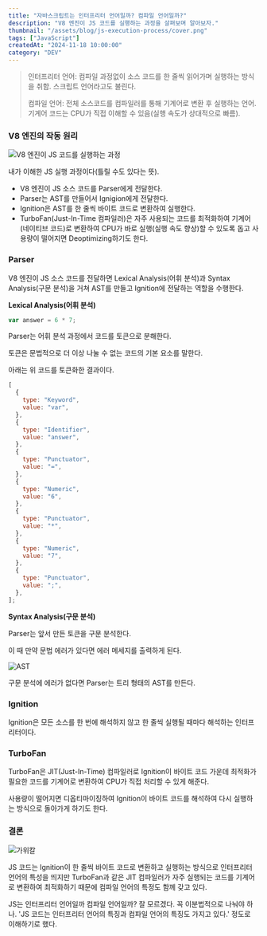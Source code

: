 ```yaml
---
title: "자바스크립트는 인터프리터 언어일까? 컴파일 언어일까?"
description: "V8 엔진이 JS 코드를 실행하는 과정을 살펴보며 알아보자."
thumbnail: "/assets/blog/js-execution-process/cover.png"
tags: ["JavaScript"]
createdAt: "2024-11-18 10:00:00"
category: "DEV"
---
```


> 인터프리터 언어: 컴파일 과정없이 소스 코드를 한 줄씩 읽어가며 실행하는 방식을 취함. 스크립트 언어라고도 불린다.
>
> 컴파일 언어: 전체 소스코드를 컴파일러를 통해 기계어로 변환 후 실행하는 언어. 기계어 코드는 CPU가 직접 이해할 수 있음(실행 속도가 상대적으로 빠름).

### V8 엔진의 작동 원리

![V8 엔진이 JS 코드를 실행하는 과정](/assets/blog/js-execution-process/1.png)

내가 이해한 JS 실행 과정이다(틀릴 수도 있다는 뜻).

- V8 엔진이 JS 소스 코드를 Parser에게 전달한다.
- Parser는 AST를 만들어서 Ignigion에게 전달한다.
- Ignition은 AST를 한 줄씩 바이트 코드로 변환하여 실행한다.
- TurboFan(Just-In-Time 컴파일러)은 자주 사용되는 코드를 최적화하여 기계어(네이티브 코드)로 변환하여 CPU가 바로 실행(실행 속도 향상)할 수 있도록 돕고 사용량이 떨어지면 Deoptimizing하기도 한다.

### Parser

V8 엔진이 JS 소스 코드를 전달하면 Lexical Analysis(어휘 분석)과 Syntax Analysis(구문 분석)을 거쳐 AST를 만들고 Ignition에 전달하는 역할을 수행한다.

**Lexical Analysis(어휘 분석)**

```js
var answer = 6 * 7;
```

Parser는 어휘 분석 과정에서 코드를 토큰으로 분해한다.

토큰은 문법적으로 더 이상 나눌 수 없는 코드의 기본 요소를 말한다.

아래는 위 코드를 토큰화한 결과이다.

```js
[
  {
    type: "Keyword",
    value: "var",
  },
  {
    type: "Identifier",
    value: "answer",
  },
  {
    type: "Punctuator",
    value: "=",
  },
  {
    type: "Numeric",
    value: "6",
  },
  {
    type: "Punctuator",
    value: "*",
  },
  {
    type: "Numeric",
    value: "7",
  },
  {
    type: "Punctuator",
    value: ";",
  },
];
```

**Syntax Analysis(구문 분석)**

Parser는 앞서 만든 토큰을 구문 분석한다.

이 때 만약 문법 에러가 있다면 에러 메세지를 출력하게 된다.

![AST](/assets/blog/js-execution-process/2.png)

구문 분석에 에러가 없다면 Parser는 트리 형태의 AST를 만든다.

### Ignition

Ignition은 모든 소스를 한 번에 해석하지 않고 한 줄씩 실행될 때마다 해석하는 인터프리터이다.

### TurboFan

TurboFan은 JIT(Just-In-Time) 컴파일러로 Ignition이 바이트 코드 가운데 최적화가 필요한 코드를 기계어로 변환하여 CPU가 직접 처리할 수 있게 해준다.

사용량이 떨어지면 디옵티마이징하여 Ignition이 바이트 코드를 해석하여 다시 실행하는 방식으로 돌아가게 하기도 한다.

### 결론

![가위칼](/assets/blog/js-execution-process/3.png)

JS 코드는 Ignition이 한 줄씩 바이트 코드로 변환하고 실행하는 방식으로 인터프리터 언어의 특성을 띄지만 TurboFan과 같은 JIT 컴파일러가 자주 실행되는 코드를 기계어로 변환하여 최적화하기 때문에 컴파일 언어의 특정도 함께 갖고 있다.

JS는 인터프리터 언어일까 컴파일 언어일까?
잘 모르겠다.
꼭 이분법적으로 나눠야 하나.
'JS 코드는 인터프리터 언어의 특징과 컴파일 언어의 특징도 가지고 있다.' 정도로 이해하기로 했다.
